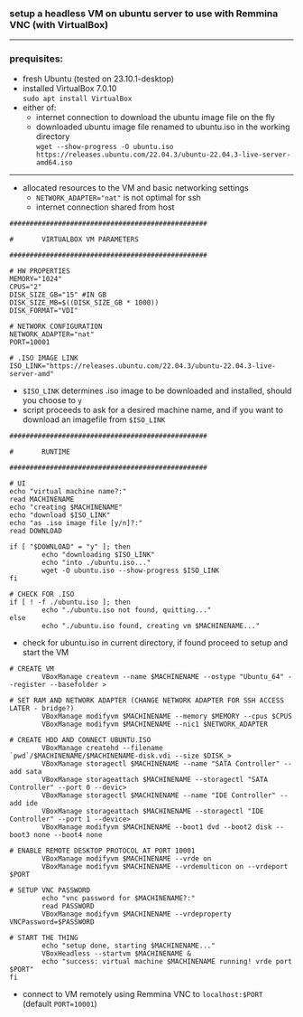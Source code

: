 
### setup a headless VM on ubuntu server to use with Remmina VNC (with VirtualBox)
___
### prequisites:
- fresh Ubuntu (tested on 23.10.1-desktop)
- installed VirtualBox 7.0.10  
	`sudo apt install VirtualBox`
- either of:
	- internet connection to download the ubuntu image file on the fly
	- downloaded ubuntu image file renamed to ubuntu.iso in the working directory  
	`wget --show-progress -O ubuntu.iso https://releases.ubuntu.com/22.04.3/ubuntu-22.04.3-live-server-amd64.iso`

___

- allocated resources to the VM and basic networking settings
	- `NETWORK_ADAPTER="nat"` is not optimal for ssh
 	- internet connection shared from host
```
#################################################

#       VIRTUALBOX VM PARAMETERS

#################################################

# HW PROPERTIES
MEMORY="1024"
CPUS="2"
DISK_SIZE_GB="15" #IN GB
DISK_SIZE_MB=$((DISK_SIZE_GB * 1000))
DISK_FORMAT="VDI"

# NETWORK CONFIGURATION
NETWORK_ADAPTER="nat"
PORT=10001

# .ISO IMAGE LINK
ISO_LINK="https://releases.ubuntu.com/22.04.3/ubuntu-22.04.3-live-server-amd"
```
- `$ISO_LINK` determines .iso image to be downloaded and installed, should you choose to `y`
- script proceeds to ask for a desired machine name, and if you want to download an imagefile from `$ISO_LINK`

```
#################################################

#       RUNTIME

#################################################

# UI
echo "virtual machine name?:"
read MACHINENAME
echo "creating $MACHINENAME" 
echo "download $ISO_LINK"
echo "as .iso image file [y/n]?:"
read DOWNLOAD

if [ "$DOWNLOAD" = "y" ]; then
        echo "downloading $ISO_LINK"
        echo "into ./ubuntu.iso..."
        wget -O ubuntu.iso --show-progress $ISO_LINK
fi

# CHECK FOR .ISO
if [ ! -f ./ubuntu.iso ]; then
        echo "./ubuntu.iso not found, quitting..."
else
        echo "./ubuntu.iso found, creating vm $MACHINENAME..."
```

- check for ubuntu.iso in current directory, if found proceed to setup and start the VM

```
# CREATE VM
        VBoxManage createvm --name $MACHINENAME --ostype "Ubuntu_64" --register --basefolder >

# SET RAM AND NETWORK ADAPTER (CHANGE NETWORK ADAPTER FOR SSH ACCESS LATER - bridge?)
        VBoxManage modifyvm $MACHINENAME --memory $MEMORY --cpus $CPUS
        VBoxManage modifyvm $MACHINENAME --nic1 $NETWORK_ADAPTER

# CREATE HDD AND CONNECT UBUNTU.ISO
        VBoxManage createhd --filename `pwd`/$MACHINENAME/$MACHINENAME-disk.vdi --size $DISK_>
        VBoxManage storagectl $MACHINENAME --name "SATA Controller" --add sata
        VBoxManage storageattach $MACHINENAME --storagectl "SATA Controller" --port 0 --devic>
        VBoxManage storagectl $MACHINENAME --name "IDE Controller" --add ide
        VBoxManage storageattach $MACHINENAME --storagectl "IDE Controller" --port 1 --device>
        VBoxManage modifyvm $MACHINENAME --boot1 dvd --boot2 disk --boot3 none --boot4 none

# ENABLE REMOTE DESKTOP PROTOCOL AT PORT 10001
        VBoxManage modifyvm $MACHINENAME --vrde on
        VBoxManage modifyvm $MACHINENAME --vrdemulticon on --vrdeport $PORT

# SETUP VNC PASSWORD
        echo "vnc password for $MACHINENAME?:"
        read PASSWORD
        VBoxManage modifyvm $MACHINENAME --vrdeproperty VNCPassword=$PASSWORD

# START THE THING
        echo "setup done, starting $MACHINENAME..."
        VBoxHeadless --startvm $MACHINENAME &
        echo "success: virtual machine $MACHINENAME running! vrde port $PORT"
fi
```

- connect to VM remotely using Remmina VNC to `localhost:$PORT` (default `PORT=10001`)
